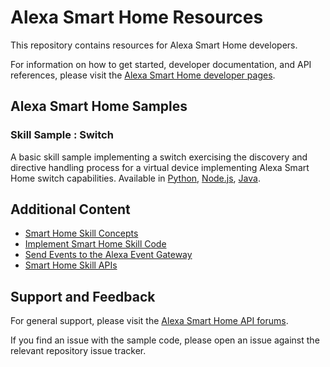 # Alexa Smart Home Resources

This repository contains resources for Alexa Smart Home developers. 

For information on how to get started, developer documentation, and API references, please visit the [Alexa Smart Home developer pages](https://developer.amazon.com/alexa/smart-home).

## Alexa Smart Home Samples

### Skill Sample : Switch
A basic skill sample implementing a switch exercising the discovery and directive handling process for a virtual device implementing Alexa Smart Home switch capabilities. Available in [Python](https://github.com/alexa/skill-sample-python-smarthome-switch), [Node.js](https://github.com/alexa-samples/skill-sample-nodejs-smarthome-switch), [Java](https://github.com/alexa-samples/skill-sample-java-smarthome-switch).

## Additional Content

- [Smart Home Skill Concepts](https://developer.amazon.com/en-US/docs/alexa/smarthome/smart-home-skill-concepts.html)
- [Implement Smart Home Skill Code](https://developer.amazon.com/en-US/docs/alexa/smarthome/implement-your-skill.html)
- [Send Events to the Alexa Event Gateway](https://developer.amazon.com/en-US/docs/alexa/smarthome/send-events-to-the-alexa-event-gateway.html)
- [Smart Home Skill APIs](https://developer.amazon.com/en-US/docs/alexa/device-apis/smart-home-general-apis.html)

## Support and Feedback

For general support, please visit the [Alexa Smart Home API forums](https://amazon.developer.forums.answerhub.com/index.html).

If you find an issue with the sample code, please open an issue against the relevant repository issue tracker.
